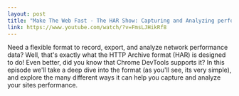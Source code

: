 ```yaml
---
layout: post
title: "Make The Web Fast - The HAR Show: Capturing and Analyzing performance data with HTTP Archive format"
link: https://www.youtube.com/watch/?v=FmsLJHikRf8
---
```


Need a flexible format to record, export, and analyze network performance data? Well, that's exactly what the HTTP Archive format (HAR) is designed to do! Even better, did you know that Chrome DevTools supports it? In this episode we'll take a deep dive into the format (as you'll see, its very simple), and explore the many different ways it can help you capture and analyze your sites performance.
